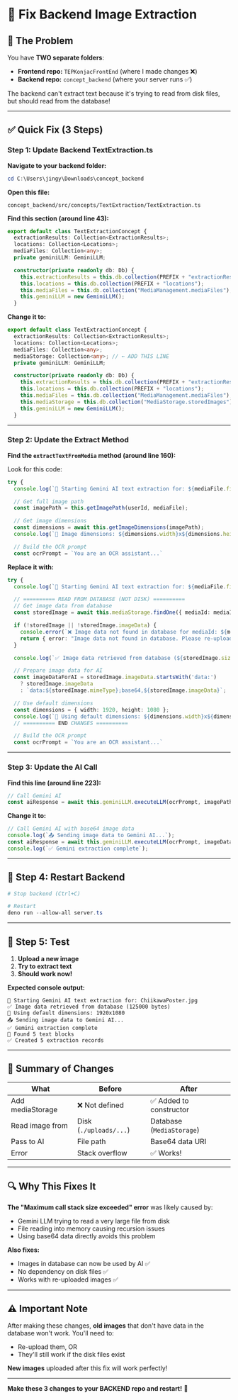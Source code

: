 # 🔧 Fix Backend Image Extraction

## 🎯 The Problem

You have **TWO separate folders**:
- **Frontend repo:** `TEPKonjacFrontEnd` (where I made changes ❌)
- **Backend repo:** `concept_backend` (where your server runs ✅)

The backend can't extract text because it's trying to read from disk files, but should read from the database!

---

## ✅ Quick Fix (3 Steps)

### Step 1: Update Backend TextExtraction.ts

**Navigate to your backend folder:**
```powershell
cd C:\Users\jingy\Downloads\concept_backend
```

**Open this file:**
```
concept_backend/src/concepts/TextExtraction/TextExtraction.ts
```

**Find this section (around line 43):**
```typescript
export default class TextExtractionConcept {
  extractionResults: Collection<ExtractionResults>;
  locations: Collection<Locations>;
  mediaFiles: Collection<any>;
  private geminiLLM: GeminiLLM;

  constructor(private readonly db: Db) {
    this.extractionResults = this.db.collection(PREFIX + "extractionResults");
    this.locations = this.db.collection(PREFIX + "locations");
    this.mediaFiles = this.db.collection("MediaManagement.mediaFiles");
    this.geminiLLM = new GeminiLLM();
  }
```

**Change it to:**
```typescript
export default class TextExtractionConcept {
  extractionResults: Collection<ExtractionResults>;
  locations: Collection<Locations>;
  mediaFiles: Collection<any>;
  mediaStorage: Collection<any>; // ← ADD THIS LINE
  private geminiLLM: GeminiLLM;

  constructor(private readonly db: Db) {
    this.extractionResults = this.db.collection(PREFIX + "extractionResults");
    this.locations = this.db.collection(PREFIX + "locations");
    this.mediaFiles = this.db.collection("MediaManagement.mediaFiles");
    this.mediaStorage = this.db.collection("MediaStorage.storedImages"); // ← ADD THIS LINE
    this.geminiLLM = new GeminiLLM();
  }
```

---

### Step 2: Update the Extract Method

**Find the `extractTextFromMedia` method (around line 160):**

Look for this code:
```typescript
try {
  console.log(`🤖 Starting Gemini AI text extraction for: ${mediaFile.filename}`);

  // Get full image path
  const imagePath = this.getImagePath(userId, mediaFile);

  // Get image dimensions
  const dimensions = await this.getImageDimensions(imagePath);
  console.log(`📐 Image dimensions: ${dimensions.width}x${dimensions.height}`);

  // Build the OCR prompt
  const ocrPrompt = `You are an OCR assistant...`
```

**Replace it with:**
```typescript
try {
  console.log(`🤖 Starting Gemini AI text extraction for: ${mediaFile.filename}`);

  // ========== READ FROM DATABASE (NOT DISK) ==========
  // Get image data from database
  const storedImage = await this.mediaStorage.findOne({ mediaId: mediaId });

  if (!storedImage || !storedImage.imageData) {
    console.error(`❌ Image data not found in database for mediaId: ${mediaId}`);
    return { error: "Image data not found in database. Please re-upload the image." };
  }

  console.log(`✅ Image data retrieved from database (${storedImage.size} bytes)`);

  // Prepare image data for AI
  const imageDataForAI = storedImage.imageData.startsWith('data:')
    ? storedImage.imageData
    : `data:${storedImage.mimeType};base64,${storedImage.imageData}`;

  // Use default dimensions
  const dimensions = { width: 1920, height: 1080 };
  console.log(`📐 Using default dimensions: ${dimensions.width}x${dimensions.height}`);
  // ========== END CHANGES ==========

  // Build the OCR prompt
  const ocrPrompt = `You are an OCR assistant...`
```

---

### Step 3: Update the AI Call

**Find this line (around line 223):**
```typescript
// Call Gemini AI
const aiResponse = await this.geminiLLM.executeLLM(ocrPrompt, imagePath);
```

**Change it to:**
```typescript
// Call Gemini AI with base64 image data
console.log(`📤 Sending image data to Gemini AI...`);
const aiResponse = await this.geminiLLM.executeLLM(ocrPrompt, imageDataForAI);
console.log(`✅ Gemini extraction complete`);
```

---

## 🔄 Step 4: Restart Backend

```powershell
# Stop backend (Ctrl+C)

# Restart
deno run --allow-all server.ts
```

---

## 🧪 Step 5: Test

1. **Upload a new image**
2. **Try to extract text**
3. **Should work now!**

**Expected console output:**
```
🤖 Starting Gemini AI text extraction for: ChiikawaPoster.jpg
✅ Image data retrieved from database (125000 bytes)
📐 Using default dimensions: 1920x1080
📤 Sending image data to Gemini AI...
✅ Gemini extraction complete
📝 Found 5 text blocks
✅ Created 5 extraction records
```

---

## 📝 Summary of Changes

| What | Before | After |
|------|--------|-------|
| Add mediaStorage | ❌ Not defined | ✅ Added to constructor |
| Read image from | Disk (`./uploads/...`) | Database (`MediaStorage`) |
| Pass to AI | File path | Base64 data URI |
| Error | Stack overflow | ✅ Works! |

---

## 🔍 Why This Fixes It

**The "Maximum call stack size exceeded" error** was likely caused by:
- Gemini LLM trying to read a very large file from disk
- File reading into memory causing recursion issues
- Using base64 data directly avoids this problem

**Also fixes:**
- Images in database can now be used by AI ✅
- No dependency on disk files ✅
- Works with re-uploaded images ✅

---

## ⚠️ Important Note

After making these changes, **old images** that don't have data in the database won't work. You'll need to:
- Re-upload them, OR
- They'll still work if the disk files exist

**New images** uploaded after this fix will work perfectly!

---

**Make these 3 changes to your BACKEND repo and restart!** 🚀
